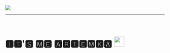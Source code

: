 <gif align="center"> 
  <img src="https://media3.giphy.com/media/ihkiOFNsjcVVTgQHLe/giphy.gif?cid=ecf05e47yrm0r02nk193ekbiaww2cqabl515isyqb9rng6bk&rid=giphy.gif&ct=g" />
</gif>

---
<br>

<h1>🅸🆃'🆂 🅼🅴 🅰🆁🆃🅴🅼🅺🅰</a> 
<img src="https://github.com/blackcater/blackcater/raw/main/images/Hi.gif" height="32"/></h1>
